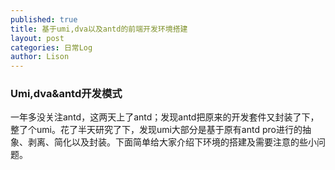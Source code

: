 ```yaml
---
published: true
title: 基于umi,dva以及antd的前端开发环境搭建
layout: post
categories: 日常Log
author: Lison
---
```

### Umi,dva&antd开发模式

一年多没关注antd，这两天上了antd；发现antd把原来的开发套件又封装了下，整了个umi。花了半天研究了下，发现umi大部分是基于原有antd pro进行的抽象、剥离、简化以及封装。下面简单给大家介绍下环境的搭建及需要注意的些小问题。